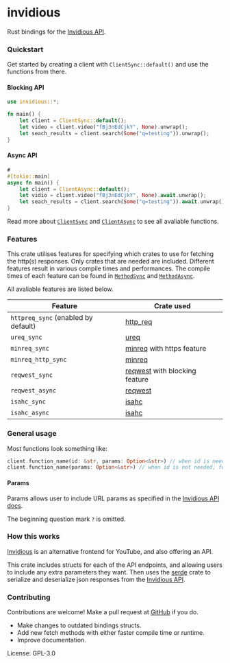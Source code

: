 # invidious

Rust bindings for the [Invidious API](https://docs.invidious.io/api).

### Quickstart

Get started by creating a client with `ClientSync::default()` and use the functions from there.

#### Blocking API

```rust
use invidious::*;

fn main() {
    let client = ClientSync::default();
    let video = client.video("fBj3nEdCjkY", None).unwrap();
    let seach_results = client.search(Some("q=testing")).unwrap();
}
```

#### Async API

```rust
#
#[tokio::main]
async fn main() {
    let client = ClientAsync::default();
    let vidio = client.video("fBj3nEdCjkY", None).await.unwrap();
    let seach_results = client.search(Some("q=testing")).await.unwrap();
}
```

Read more about [`ClientSync`](./struct.ClientSync.html) and [`ClientAsync`](./struct.ClientAsync.html) to see all avaliable functions.

### Features

This crate utilises features for specifying which crates to use for fetching the http(s) responses. Only crates that are needed are included. Different features result in various compile times and performances. The compile times of each feature can be found in [`MethodSync`](./enum.MethodSync.html) and [`MethodAsync`](./enum.MethodAsync.html).

All avaliable features are listed below.

|Feature|Crate used|
|---|---|
|`httpreq_sync` (enabled by default)|[http_req](https://crates.io/crates/http_req)|
|`ureq_sync`|[ureq](https://crates.io/crates/ureq)|
|`minreq_sync`|[minreq](https://crates.io/crates/minreq) with https feature|
|`minreq_http_sync`|[minreq](https://crates.io/crates/minreq)|
|`reqwest_sync`|[reqwest](https://crates.io/crates/reqwest) with blocking feature|
|`reqwest_async`|[reqwest](https://crates.io/crates/reqwest)|
|`isahc_sync`|[isahc](https://crates.io/crates/isahc)|
|`isahc_async`|[isahc](https://crates.io/crates/isahc)|

### General usage

Most functions look something like:

```rs
client.function_name(id: &str, params: Option<&str>) // when id is needed.
client.function_name(params: Option<&str>) // when id is not needed, for example search.
```

#### Params

Params allows user to include URL params as specified in the [Invidious API docs](https://docs.invidious.io/api).

The beginning question mark `?` is omitted.

### How this works

[Invidious](https://invidious.io) is an alternative frontend for YouTube, and also offering an API.

This crate includes structs for each of the API endpoints, and allowing users to include any extra parameters they want. Then uses the [serde](https://crates.io/crates/serde) crate to serialize and deserialize json responses from the [Invidious API](https://docs.invidious.io/api).

### Contributing

Contributions are welcome! Make a pull request at [GitHub](https://github.com/siriusmart/invidious-rs) if you do.

- Make changes to outdated bindings structs.
- Add new fetch methods with either faster compile time or runtime.
- Improve documentation.

License: GPL-3.0
